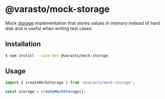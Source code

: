 # @varasto/mock-storage

Mock [storage](../storage/README.md) implementation that stores values in
memory instead of hard disk and is useful when writing test cases.

## Installation

```bash
$ npm install --save-dev @varasto/mock-storage
```

## Usage

```TypeScript
import { createMockStorage } from '@varasto/mock-storage';

const storage = createMockStorage();
```
